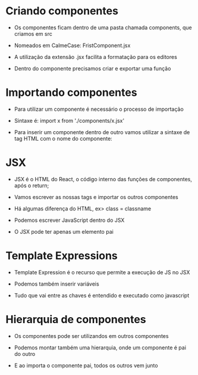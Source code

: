 # Criando componentes

* Os componentes ficam dentro de uma pasta chamada components, que criamos em src

* Nomeados em CalmeCase: FristComponent.jsx

* A utilização da extensão .jsx facilita a formatação para os editores

* Dentro do componente precisamos criar e exportar uma função


# Importando componentes

* Para utilizar um componente é necessário o processo de importação

* Sintaxe é: import x from './components/x.jsx'

* Para inserir um componente dentro de outro vamos utilizar a sintaxe de tag HTML com o nome do componente: <FristComponent>

# JSX

* JSX é o HTML do React, o código interno das funções de componentes, após o return;

* Vamos escrever as nossas tags e importar os outros componentes

* Há algumas diferença do HTML, ex> class = classname

* Podemos escrever JavaScript dentro do JSX

* O JSX pode ter apenas um elemento pai

# Template Expressions

* Template Expression é o recurso que permite a execução de JS no JSX

* Podemos também inserir variáveis

* Tudo que vai entre as chaves é entendido e executado como javascript

# Hierarquia de componentes

* Os componentes pode ser utilizandos em outros componentes

* Podemos montar também uma hierarquia, onde um componente é pai do outro

* E ao importa o componente pai, todos os outros vem junto